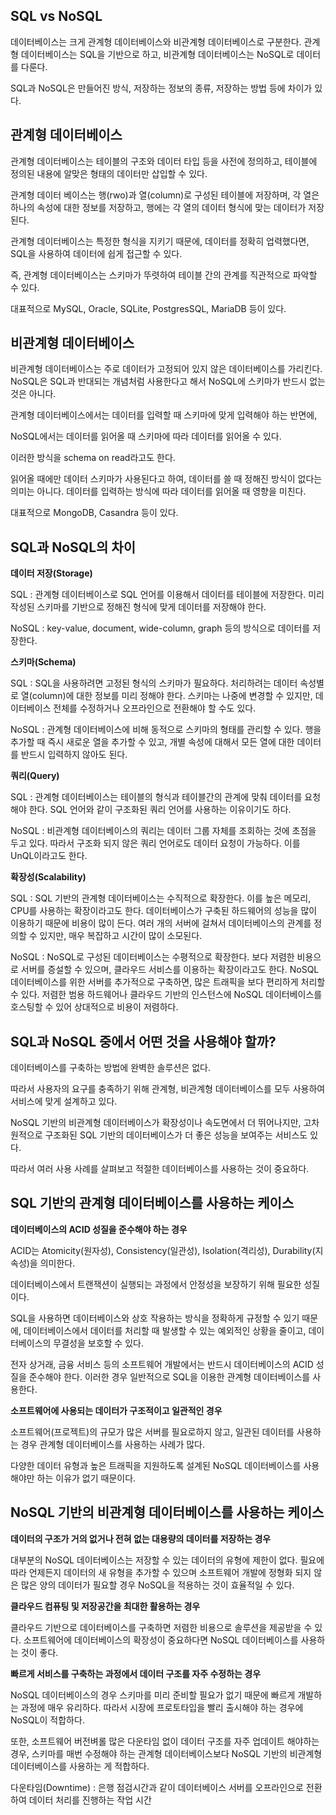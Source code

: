 ## SQL vs NoSQL

데이터베이스는 크게 관계형 데이터베이스와 비관계형 데이터베이스로 구분한다. 관계형 데이터베이스는 SQL을 기반으로 하고, 비관계형 데이터베이스는 NoSQL로 데이터를 다룬다.

SQL과 NoSQL은 만들어진 방식, 저장하는 정보의 종류, 저장하는 방법 등에 차이가 있다.

## 관계형 데이터베이스

관계형 데이터베이스는 테이블의 구조와 데이터 타입 등을 사전에 정의하고, 테이블에 정의된 내용에 알맞은 형태의 데이터만 삽입할 수 있다.

관계형 데이터 베이스는 행(rwo)과 열(column)로 구성된 테이블에 저장하며, 각 열은 하나의 속성에 대한 정보를 저장하고, 행에는 각 열의 데이터 형식에 맞는 데이터가 저장된다.

관계형 데이터베이스는 특정한 형식을 지키기 때문에, 데이터를 정확히 업력했다면, SQL을 사용하여 데이터에 쉽게 접근할 수 있다.

즉, 관계형 데이터베이스는 스키마가 뚜렷하여 테이블 간의 관계를 직관적으로 파악할 수 있다.

대표적으로 MySQL, Oracle, SQLite, PostgresSQL, MariaDB 등이 있다.

## 비관계형 데이터베이스

비관계형 데이터베이스는 주로 데이터가 고정되어 있지 않은 데이터베이스를 가리킨다. NoSQL은 SQL과 반대되는 개념처럼 사용한다고 해서 NoSQL에 스키마가 반드시 없는 것은 아니다.

관계형 데이터베이스에서는 데이터를 입력할 때 스키마에 맞게 입력해야 하는 반면에,

NoSQL에서는 데이터를 읽어올 때 스키마에 따라 데이터를 읽어올 수 있다.

이러한 방식을 schema on read라고도 한다.

읽어올 때에만 데이터 스키마가 사용된다고 하여, 데이터를 쓸 때 정해진 방식이 없다는 의미는 아니다. 데이터를 입력하는 방식에 따라 데이터를 읽어올 때 영향을 미친다.

대표적으로 MongoDB, Casandra 등이 있다.

## SQL과 NoSQL의 차이

**데이터 저장(Storage)**

SQL : 관계형 데이터베이스로 SQL 언어를 이용해서 데이터를 테이블에 저장한다. 미리 작성된 스키마를 기반으로 정해진 형식에 맞게 데이터를 저장해야 한다.

NoSQL : key-value, document, wide-column, graph 등의 방식으로 데이터를 저장한다.

**스키마(Schema)**

SQL : SQL을 사용하려면 고정된 형식의 스키마가 필요하다. 처리하려는 데이터 속성별로 열(column)에 대한 정보를 미리 정해야 한다. 스키마는 나중에 변경할 수 있지만, 데이터베이스 전체를 수정하거나 오프라인으로 전환해야 할 수도 있다.

NoSQL : 관계형 데이터베이스에 비해 동적으로 스키마의 형태를 관리할 수 있다. 행을 추가할 때 즉시 새로운 열을 추가할 수 있고, 개별 속성에 대해서 모든 열에 대한 데이터를 반드시 입력하지 않아도 된다.

**쿼리(Query)**

SQL : 관계형 데이터베이스는 테이블의 형식과 테이블간의 관계에 맞춰 데이터를 요청해야 한다. SQL 언어와 같이 구조화된 쿼리 언어를 사용하는 이유이기도 하다.

NoSQL : 비관계형 데이터베이스의 쿼리는 데이터 그룹 자체를 조회하는 것에 초점을 두고 있다. 따라서 구조화 되지 않은 쿼리 언어로도 데이터 요청이 가능하다. 이를 UnQL이라고도 한다.

**확장성(Scalability)**

SQL : SQL 기반의 관계형 데이터베이스는 수직적으로 확장한다. 이를 높은 메모리, CPU를 사용하는 확장이라고도 한다. 데이터베이스가 구축된 하드웨어의 성능을 많이 이용하기 때문에 비용이 많이 든다. 여러 개의 서버에 걸쳐서 데이터베이스의 관계를 정의할 수 있지만, 매우 복잡하고 시간이 많이 소모된다.

NoSQL : NoSQL로 구성된 데이터베이스는 수평적으로 확장한다. 보다 저렴한 비용으로 서버를 증설할 수 있으며, 클라우드 서비스를 이용하는 확장이라고도 한다. NoSQL 데이터베이스를 위한 서버를 추가적으로 구축하면, 많은 트래픽을 보다 편리하게 처리할 수 있다. 저렴한 범용 하드웨어나 클라우드 기반의 인스턴스에 NoSQL 데이터베이스를 호스팅할 수 있어 상대적으로 비용이 저렴하다.

## SQL과 NoSQL 중에서 어떤 것을 사용해야 할까?

데이터베이스를 구축하는 방법에 완벽한 솔루션은 없다.

따라서 사용자의 요구를 충족하기 위해 관계형, 비관계형 데이터베이스를 모두 사용하여 서비스에 맞게 설계하고 있다.

NoSQL 기반의 비관계형 데이터베이스가 확장성이나 속도면에서 더 뛰어나지만, 고차원적으로 구조화된 SQL 기반의 데이터베이스가 더 좋은 성능을 보여주는 서비스도 있다.

따라서 여러 사용 사례를 살펴보고 적절한 데이터베이스를 사용하는 것이 중요하다.

## SQL 기반의 관계형 데이터베이스를 사용하는 케이스

**데이터베이스의 ACID 성질을 준수해야 하는 경우**

ACID는 Atomicity(원자성), Consistency(일관성), Isolation(격리성), Durability(지속성)을 의미한다.

데이터베이스에서 트랜잭션이 실행되는 과정에서 안정성을 보장하기 위해 필요한 성질이다.

SQL을 사용하면 데이터베이스와 상호 작용하는 방식을 정확하게 규정할 수 있기 때문에, 데이터베이스에서 데이터를 처리할 때 발생할 수 있는 예외적인 상황을 줄이고, 데이터베이스의 무결성을 보호할 수 있다.

전자 상거래, 금융 서비스 등의 소프트웨어 개발에서는 반드시 데이터베이스의 ACID 성질을 준수해야 한다. 이러한 경우 일반적으로 SQL을 이용한 관계형 데이터베이스를 사용한다.

**소프트웨어에 사용되는 데이터가 구조적이고 일관적인 경우**

소프트웨어(프로젝트)의 규모가 많은 서버를 필요로하지 않고, 일관된 데이터를 사용하는 경우 관계형 데이터베이스를 사용하는 사례가 많다.

다양한 데이터 유형과 높은 트래픽을 지원하도록 설계된 NoSQL 데이터베이스를 사용해야만 하는 이유가 없기 때문이다.

## NoSQL 기반의 비관계형 데이터베이스를 사용하는 케이스

**데이터의 구조가 거의 없거나 전혀 없는 대용량의 데이터를 저장하는 경우**

대부분의 NoSQL 데이터베이스는 저장할 수 있는 데이터의 유형에 제한이 없다. 필요에 따라 언제든지 데이터의 새 유형을 추가할 수 있으며 소프트웨어 개발에 정형화 되지 않은 많은 양의 데이터가 필요할 경우 NoSQL을 적용하는 것이 효율적일 수 있다.

**클라우드 컴퓨팅 및 저장공간을 최대한 활용하는 경우**

클라우드 기반으로 데이터베이스를 구축하면 저렴한 비용으로 솔루션을 제공받을 수 있다. 소프트웨어에 데이터베이스의 확장성이 중요하다면 NoSQL 데이터베이스를 사용하는 것이 좋다.

**빠르게 서비스를 구축하는 과정에서 데이터 구조를 자주 수정하는 경우**

NoSQL 데이터베이스의 경우 스키마를 미리 준비할 필요가 없기 때문에 빠르게 개발하는 과정에 매우 유리하다. 따라서 시장에 프로토타입을 빨리 출시해야 하는 경우에 NoSQL이 적합하다.

또한, 소프트웨어 버전벼롤 많은 다운타임 없이 데이터 구조를 자주 업데이트 해야하는 경우, 스키마를 매번 수정해야 하는 관계형 데이터베이스보다 NoSQL 기반의 비관계형 데이터베이스를 사용하는 게 적합하다.

다운타임(Downtime) : 은행 점검시간과 같이 데이터베이스 서버를 오프라인으로 전환하여 데이터 처리를 진행하는 작업 시간